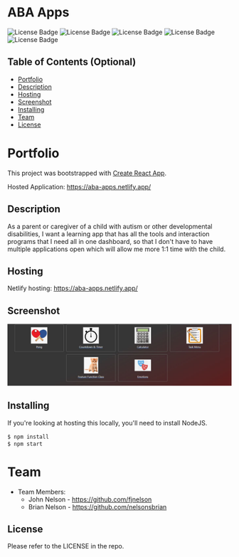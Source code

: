 # ABA Apps
  ![License Badge](https://img.shields.io/badge/-ReactJs-61DAFB?logo=react&logoColor=white&style=for-the-badge)
  ![License Badge](https://img.shields.io/badge/HTML-239120?style=for-the-badge&logo=html5&logoColor=white)
  ![License Badge](https://img.shields.io/badge/CSS-239120?&style=for-the-badge&logo=css3&logoColor=white)
  ![License Badge](https://img.shields.io/badge/JavaScript-F7DF1E?style=for-the-badge&logo=javascript&logoColor=black)
  ![License Badge](https://img.shields.io/badge/Node.js-43853D?style=for-the-badge&logo=node.js&logoColor=white) 

## Table of Contents (Optional)

- [Portfolio](#Portfolio)
- [Description](#Description)
- [Hosting](#Hosting)
- [Screenshot](#Screenshot)
- [Installing](#Installing)
- [Team](#Team)
- [License](#License)
# Portfolio

This project was bootstrapped with [Create React App](https://github.com/facebook/create-react-app).


Hosted Application: https://aba-apps.netlify.app/

## Description

As a parent or caregiver of a child with autism or other developmental disabilities, I want a learning app that has all the tools and interaction programs that I need all in one dashboard, so that I don't have to have multiple applications open which will allow me more 1:1 time with the child.


## Hosting
Netlify hosting: https://aba-apps.netlify.app/



## Screenshot

![portfolio ace](./src/components/images/app-screenshot.JPG "screenshot of application")


## Installing

If you're looking at hosting this locally, you'll need to install NodeJS.

```shell
$ npm install
$ npm start
```
# Team

- Team Members:
  - John Nelson - https://github.com/fjnelson
  - Brian Nelson - https://github.com/nelsonsbrian
## License

Please refer to the LICENSE in the repo.

